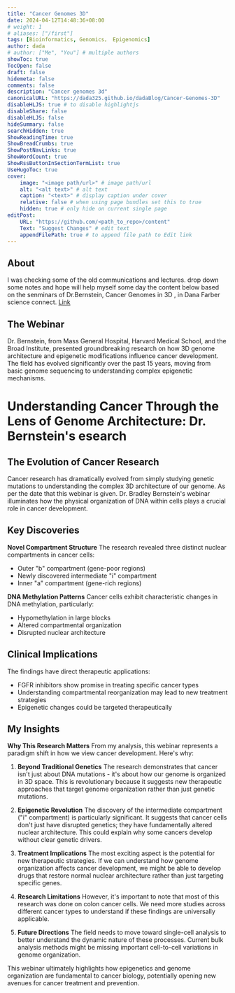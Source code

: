 ```yaml
---
title: "Cancer Genomes 3D"
date: 2024-04-12T14:48:36+08:00
# weight: 1
# aliases: ["/first"]
tags: [Bioinformatics, Genomics， Epigenomics]
author: dada
# author: ["Me", "You"] # multiple authors
showToc: true
TocOpen: false
draft: false
hidemeta: false
comments: false
description: "Cancer genomes 3d"
canonicalURL: "https://dada325.github.io/dadaBlog/Cancer-Genomes-3D"
disableHLJS: true # to disable highlightjs
disableShare: false
disableHLJS: false
hideSummary: false
searchHidden: true
ShowReadingTime: true
ShowBreadCrumbs: true
ShowPostNavLinks: true
ShowWordCount: true
ShowRssButtonInSectionTermList: true
UseHugoToc: true
cover:
    image: "<image path/url>" # image path/url
    alt: "<alt text>" # alt text
    caption: "<text>" # display caption under cover
    relative: false # when using page bundles set this to true
    hidden: true # only hide on current single page
editPost:
    URL: "https://github.com/<path_to_repo>/content"
    Text: "Suggest Changes" # edit text
    appendFilePath: true # to append file path to Edit link
---
```


## About

I was checking some of the old communications and lectures. drop down some notes and hope will help myself some day
the content below based on the senminars of Dr.Bernstein, Cancer Genomes in 3D , in Dana Farber science connect.
[Link](https://www.dfhcc.harvard.edu/events/dfhcc-connecting-the-scientific-community-seminar-series/past-seminars#c15187)

## The Webinar

Dr. Bernstein, from Mass General Hospital, Harvard Medical School, and the Broad Institute, presented groundbreaking research on how 3D genome architecture and epigenetic modifications influence cancer development. The field has evolved significantly over the past 15 years, moving from basic genome sequencing to understanding complex epigenetic mechanisms.

# Understanding Cancer Through the Lens of Genome Architecture: Dr. Bernstein's esearch

## The Evolution of Cancer Research

Cancer research has dramatically evolved from simply studying genetic mutations to understanding the complex 3D architecture of our genome. As per the date that this webinar is given. Dr. Bradley Bernstein's webinar illuminates how the physical organization of DNA within cells plays a crucial role in cancer development.

## Key Discoveries

**Novel Compartment Structure**
The research revealed three distinct nuclear compartments in cancer cells:

- Outer "b" compartment (gene-poor regions)
- Newly discovered intermediate "i" compartment
- Inner "a" compartment (gene-rich regions)

**DNA Methylation Patterns**
Cancer cells exhibit characteristic changes in DNA methylation, particularly:

- Hypomethylation in large blocks
- Altered compartmental organization
- Disrupted nuclear architecture

## Clinical Implications

The findings have direct therapeutic applications:

- FGFR inhibitors show promise in treating specific cancer types
- Understanding compartmental reorganization may lead to new treatment strategies
- Epigenetic changes could be targeted therapeutically

## My Insights

**Why This Research Matters**
From my analysis, this webinar represents a paradigm shift in how we view cancer development. Here's why:

1. **Beyond Traditional Genetics**
   The research demonstrates that cancer isn't just about DNA mutations - it's about how our genome is organized in 3D space. This is revolutionary because it suggests new therapeutic approaches that target genome organization rather than just genetic mutations.

2. **Epigenetic Revolution**
   The discovery of the intermediate compartment ("i" compartment) is particularly significant. It suggests that cancer cells don't just have disrupted genetics; they have fundamentally altered nuclear architecture. This could explain why some cancers develop without clear genetic drivers.

3. **Treatment Implications**
   The most exciting aspect is the potential for new therapeutic strategies. If we can understand how genome organization affects cancer development, we might be able to develop drugs that restore normal nuclear architecture rather than just targeting specific genes.

4. **Research Limitations**
   However, it's important to note that most of this research was done on colon cancer cells. We need more studies across different cancer types to understand if these findings are universally applicable.

5. **Future Directions**
   The field needs to move toward single-cell analysis to better understand the dynamic nature of these processes. Current bulk analysis methods might be missing important cell-to-cell variations in genome organization.

This webinar ultimately highlights how epigenetics and genome organization are fundamental to cancer biology, potentially opening new avenues for cancer treatment and prevention.
